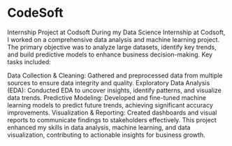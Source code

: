 # CodeSoft
Internship Project at Codsoft
During my Data Science Internship at Codsoft, I worked on a comprehensive data analysis and machine learning project. The primary objective was to analyze large datasets, identify key trends, and build predictive models to enhance business decision-making. Key tasks included:

Data Collection & Cleaning: Gathered and preprocessed data from multiple sources to ensure data integrity and quality.
Exploratory Data Analysis (EDA): Conducted EDA to uncover insights, identify patterns, and visualize data trends.
Predictive Modeling: Developed and fine-tuned machine learning models to predict future trends, achieving significant accuracy improvements.
Visualization & Reporting: Created dashboards and visual reports to communicate findings to stakeholders effectively.
This project enhanced my skills in data analysis, machine learning, and data visualization, contributing to actionable insights for business growth.
